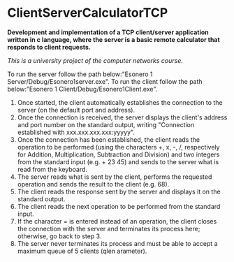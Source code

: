 # ClientServerCalculatorTCP
<b>Development and implementation of a TCP client/server application written in c language, where the server is a basic remote calculator that responds to client requests. </b>

<i>This is a university project of the computer networks course.</i>

To run the server follow the path below:"Esonero 1 Server/Debug/Esonero1server.exe".
To run the client follow the path below:"Esonero 1 Client/Debug/Esonero1Client.exe".

1) Once started, the client automatically establishes the connection to the server (on the default port and address). <br>
2) Once the connection is received, the server displays the client's address and port number on the standard output, writing "Connection established with xxx.xxx.xxx.xxx:yyyyy". <br>
3) Once the connection has been established, the client reads the operation to be performed (using the characters +, x, -, /, respectively for Addition, Multiplication, Subtraction and Division) and two integers from the standard input (e.g. + 23 45) and sends to the server what is read from the keyboard. <br>
4) The server reads what is sent by the client, performs the requested operation and sends the result to the client (e.g. 68). <br>
5) The client reads the response sent by the server and displays it on the standard output. <br>
6) The client reads the next operation to be performed from the standard input. <br>
7) If the character = is entered instead of an operation, the client closes the connection with the server and terminates its process here; otherwise, go back to step 3. <br>
8) The server never terminates its process and must be able to accept a maximum queue of 5 clients (qlen arameter).

